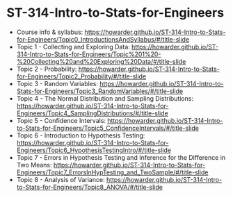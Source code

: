 # ST-314-Intro-to-Stats-for-Engineers

- Course info & syllabus: https://howarder.github.io/ST-314-Intro-to-Stats-for-Engineers/Topic0_IntroductionsAndSyllabus/#/title-slide
- Topic 1 - Collecting and Exploring Data: https://howarder.github.io/ST-314-Intro-to-Stats-for-Engineers/Topic%201%20-%20Collecting%20and%20Exploring%20Data/#/title-slide
- Topic 2 - Probability: https://howarder.github.io/ST-314-Intro-to-Stats-for-Engineers/Topic2_Probability/#/title-slide
- Topic 3 - Random Variables: https://howarder.github.io/ST-314-Intro-to-Stats-for-Engineers/Topic3_RandomVariables/#/title-slide
- Topic 4 - The Normal Distribution and Sampling Distributions: https://howarder.github.io/ST-314-Intro-to-Stats-for-Engineers/Topic4_SamplingDistributions/#/title-slide
- Topic 5 - Confidence Intervals: https://howarder.github.io/ST-314-Intro-to-Stats-for-Engineers/Topic5_ConfidenceIntervals/#/title-slide
- Topic 6 - Introduction to Hypothesis Testing: https://howarder.github.io/ST-314-Intro-to-Stats-for-Engineers/Topic6_HypothesisTestingIntro/#/title-slide
- Topic 7 - Errors in Hypothesis Testing and Inference for the Difference in Two Means: https://howarder.github.io/ST-314-Intro-to-Stats-for-Engineers/Topic7_ErrorsInHypTesting_and_TwoSample/#/title-slide
- Topic 8 - Analysis of Variance: https://howarder.github.io/ST-314-Intro-to-Stats-for-Engineers/Topic8_ANOVA/#/title-slide
